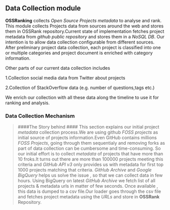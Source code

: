 ## Data Collection module
**OSSRanking** collects *Open Source Projects metadata* to analyse and rank. 
This module collects Projects data from sources around the web and stores 
them in OSSRank repository.Current state of implementation  fetches project metadata
from *github public repository* and stores them in a *NoSQL DB*.
Our intention is to allow data collection configurable from different sources.
After preliminary project data collection, each project is classified into one
or multiple categories and project document is enriched with category information.

Other parts of our current data collection includes 

1.Collection social media data from Twitter about projects

2.Collection of StackOverflow data (e.g. number of questions,tags etc.)

We enrich our collection with all these data along the timeline to use it for
ranking and analysis. 

### Data Collection Mechanism

>####The Story behind ####
This section explains our initial project *metadata* collection process.We are
using github *FOSS projects* as initial source of projects information.Even 
GitHub contains millions *FOSS Projects*, going through them sequentialy and
removing forks as part of data collection can be cumbersome and time-consuming.
So our initial effort is to collect *metadata* of projects that have more than
10 froks.It turns out there are more than 100000 projects meeting this criteria
and *GitHub API v3* only provides us with metadata for first top 1000 projects
matching that criteria.
*GitHub Archive* and *Google BigQuery* helps us solve the issue , so that we can collect data in few hours.
Using BigQuery on latest *GitHub Archive* we fetch list of all projects & metadata urls in matter of few seconds. Once available , this data is dumped to a csv file.Our loader goes through the csv file and fetches project metadata using the *URLs* and store in **OSSRank** Repository. 


